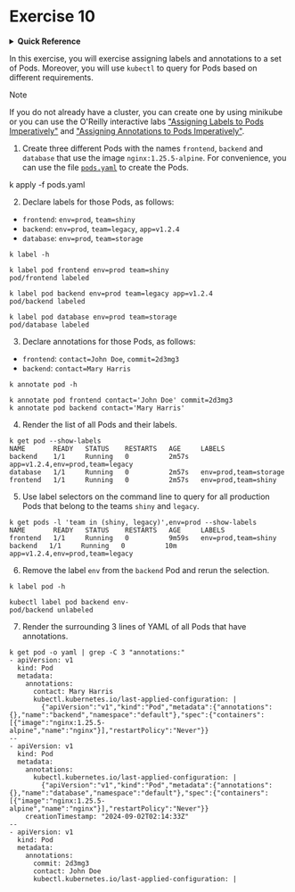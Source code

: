 # Exercise 10

<details>
<summary><b>Quick Reference</b></summary>
<p>

* Namespace: `default`<br>
* Documentation: [Labels and Selectors](https://kubernetes.io/docs/concepts/overview/working-with-objects/labels/), [Annotations](https://kubernetes.io/docs/concepts/overview/working-with-objects/annotations/)

</p>
</details>

In this exercise, you will exercise assigning labels and annotations to a set of Pods. Moreover, you will use `kubectl` to query for Pods based on different requirements.

> [!NOTE]
> If you do not already have a cluster, you can create one by using minikube or you can use the O'Reilly interactive labs ["Assigning Labels to Pods Imperatively"](https://learning.oreilly.com/scenarios/assigning-labels-to/9781098163952/) and ["Assigning Annotations to Pods Imperatively"](https://learning.oreilly.com/scenarios/assigning-annotations-to/9781098163976/).

1. Create three different Pods with the names `frontend`, `backend` and `database` that use the image `nginx:1.25.5-alpine`. For convenience, you can use the file [`pods.yaml`](./pods.yaml) to create the Pods.

k apply -f pods.yaml

2. Declare labels for those Pods, as follows:

- `frontend`: `env=prod`, `team=shiny`
- `backend`: `env=prod`, `team=legacy`, `app=v1.2.4`
- `database`: `env=prod`, `team=storage`

```
k label -h

k label pod frontend env=prod team=shiny
pod/frontend labeled

k label pod backend env=prod team=legacy app=v1.2.4
pod/backend labeled

k label pod database env=prod team=storage
pod/database labeled
```

3. Declare annotations for those Pods, as follows:

- `frontend`: `contact=John Doe`, `commit=2d3mg3`
- `backend`: `contact=Mary Harris`

```
k annotate pod -h

k annotate pod frontend contact='John Doe' commit=2d3mg3
k annotate pod backend contact='Mary Harris'
```

4. Render the list of all Pods and their labels.

```
k get pod --show-labels
NAME       READY   STATUS    RESTARTS   AGE     LABELS
backend    1/1     Running   0          2m57s   app=v1.2.4,env=prod,team=legacy
database   1/1     Running   0          2m57s   env=prod,team=storage
frontend   1/1     Running   0          2m57s   env=prod,team=shiny
```

5. Use label selectors on the command line to query for all production Pods that belong to the teams `shiny` and `legacy`.

```
k get pods -l 'team in (shiny, legacy)',env=prod --show-labels
NAME       READY   STATUS    RESTARTS   AGE     LABELS
frontend   1/1     Running   0          9m59s   env=prod,team=shiny
backend   1/1     Running   0          10m   app=v1.2.4,env=prod,team=legacy
```

6. Remove the label `env` from the `backend` Pod and rerun the selection.

```
k label pod -h

kubectl label pod backend env-
pod/backend unlabeled
```

7. Render the surrounding 3 lines of YAML of all Pods that have annotations.

```
k get pod -o yaml | grep -C 3 "annotations:"
- apiVersion: v1
  kind: Pod
  metadata:
    annotations:
      contact: Mary Harris
      kubectl.kubernetes.io/last-applied-configuration: |
        {"apiVersion":"v1","kind":"Pod","metadata":{"annotations":{},"name":"backend","namespace":"default"},"spec":{"containers":[{"image":"nginx:1.25.5-alpine","name":"nginx"}],"restartPolicy":"Never"}}
--
- apiVersion: v1
  kind: Pod
  metadata:
    annotations:
      kubectl.kubernetes.io/last-applied-configuration: |
        {"apiVersion":"v1","kind":"Pod","metadata":{"annotations":{},"name":"database","namespace":"default"},"spec":{"containers":[{"image":"nginx:1.25.5-alpine","name":"nginx"}],"restartPolicy":"Never"}}
    creationTimestamp: "2024-09-02T02:14:33Z"
--
- apiVersion: v1
  kind: Pod
  metadata:
    annotations:
      commit: 2d3mg3
      contact: John Doe
      kubectl.kubernetes.io/last-applied-configuration: |
```
